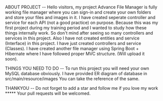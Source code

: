 ABOUT PROJECT -- Hello visitors, my project Advance File Manager is fully working file manager where you can sign-in and create your own folders and store your files and images in it. I have created seperate controller and service for each API (not a good practice) on purpose. Because this was my first project during my training period and I wanted to study how these things internally work. So don't mind after seeing so many controllers and services in this project. Also I have not created entities and service (Interface) in this project. I have just created controllers and service (Classes). I have created another file manager using Spring Boot + Hibernate where I have followed proper MVC structure. (Will upload it soon).

THINGS YOU NEED TO DO -- To run this project you will need your own MySQL database obviously. I have provided ER diagram of database in src/main/resource/images You can take the reference of the same.

THANKYOU -- Do not forget to add a star and follow me if you love my work ***** Your pull requests will be welcomed.
